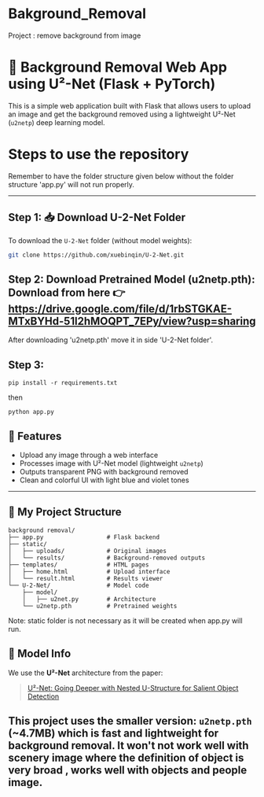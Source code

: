 # Bakground_Removal
Project : remove background from image

# 🧼 Background Removal Web App using U²-Net (Flask + PyTorch)

This is a simple web application built with Flask that allows users to upload an image and get the background removed using a lightweight U²-Net (`u2netp`) deep learning model.
# Steps to use the repository
Remember to have the folder structure given below without the folder structure 'app.py' will not run properly.

---
## Step 1: 📥 Download U-2-Net Folder

To download the `U-2-Net` folder (without model weights):

```bash
git clone https://github.com/xuebinqin/U-2-Net.git
```
## Step 2: Download Pretrained Model (u2netp.pth): Download from here 👉 https://drive.google.com/file/d/1rbSTGKAE-MTxBYHd-51l2hMOQPT_7EPy/view?usp=sharing

After downloading 'u2netp.pth' move it in side 'U-2-Net folder'. 

## Step 3: 
``` 
pip install -r requirements.txt
```
then 
```
python app.py
```
## 🚀 Features

- Upload any image through a web interface
- Processes image with U²-Net model (lightweight `u2netp`)
- Outputs transparent PNG with background removed
- Clean and colorful UI with light blue and violet tones

---

## 📂 My Project Structure
```
background removal/
├── app.py                  # Flask backend
├── static/
│   ├── uploads/            # Original images
│   └── results/            # Background-removed outputs
├── templates/              # HTML pages
│   ├── home.html           # Upload interface
│   └── result.html         # Results viewer
└── U-2-Net/                # Model code
    ├── model/
    │   ├── u2net.py        # Architecture
    └── u2netp.pth          # Pretrained weights
```
Note: static folder is not necessary as it will be created when app.py will run. 

## 🧠 Model Info

We use the **U²-Net** architecture from the paper:  
> [U²-Net: Going Deeper with Nested U-Structure for Salient Object Detection](https://arxiv.org/abs/2005.09007)

This project uses the smaller version: `u2netp.pth` (~4.7MB) which is fast and lightweight for background removal.
It won't not work well with scenery image where the definition of object is very broad , works well with objects and people image. 
---
